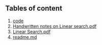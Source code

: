 ## Tables of content
1. [code](./code)
1. [Handwritten notes on Linear search.pdf](./Handwritten%20notes%20on%20Linear%20search.pdf)
1. [Linear Search.pdf](./Linear%20Search.pdf)
1. [readme.md](./readme.md)
